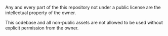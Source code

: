 Any and every part of the this repository not under a public license are the intellectual property of the owner.

This codebase and all non-public assets are not allowed to be used without explicit permission from the owner.
